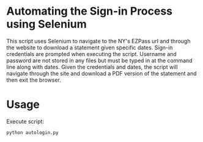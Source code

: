 # Automating the Sign-in Process using Selenium

This script uses Selenium to navigate to the NY's EZPass url and through the website to download a statement given specific dates. Sign-in credentials are prompted when executing the script. Username and password are not stored in any files but must be typed in at the command line along with dates. Given the credentials and dates, the script will navigate through the site and download a PDF version of the statement and then exit the browser.

# Usage

Execute script:

```python autologin.py```


